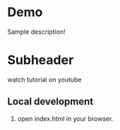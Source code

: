 # Demo

Sample description!

# Subheader

watch tutorial on youtube

## Local development

1. open index.html in your browser.
